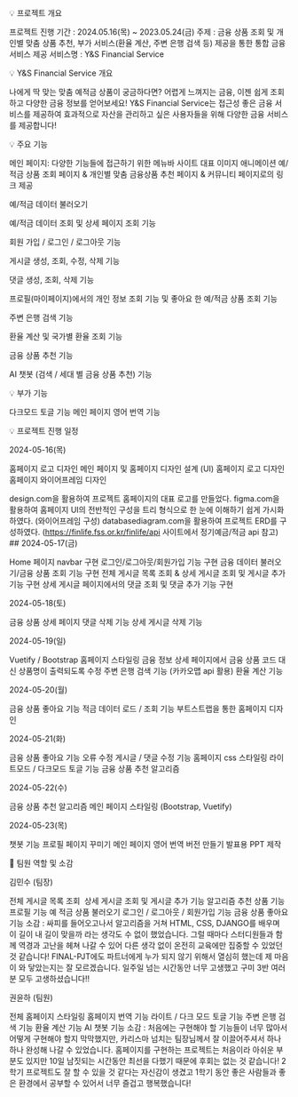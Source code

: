 💡 프로젝트 개요

프로젝트 진행 기간 : 2024.05.16(목) ~ 2023.05.24(금)
주제 : 금융 상품 조회 및 개인별 맞춤 상품 추천, 부가 서비스(환율 계산, 주변 은행 검색 등) 제공을 통한 통합 금융 서비스 제공
서비스명 : Y&S Financial Service

💡 Y&S Financial Service 개요

나에게 딱 맞는 맞춤 예적금 상품이 궁금하다면? 어렵게 느껴지는 금융, 이젠 쉽게 조회하고 다양한 금융 정보를 얻어보세요!
Y&S Financial Service는 접근성 좋은 금융 서비스를 제공하여 효과적으로 자산을 관리하고 싶은 사용자들을 위해 다양한 금융 서비스를 제공합니다!

💡 주요 기능


메인 페이지: 다양한 기능들에 접근하기 위한 메뉴바
사이트 대표 이미지 애니메이션
예/적금 상품 조회 페이지 & 개인별 맞춤 금융상품 추천 페이지 & 커뮤니티 페이지로의 링크 제공


예/적금 데이터 불러오기


예/적금 데이터 조회 및 상세 페이지 조회 기능


회원 가입 / 로그인 / 로그아웃 기능


게시글 생성, 조회, 수정, 삭제 기능


댓글 생성, 조회, 삭제 기능


프로필(마이페이지)에서의 개인 정보 조회 기능 및 좋아요 한 예/적금 상품 조회 기능


주변 은행 검색 기능


환율 계산 및 국가별 환율 조회 기능


금융 상품 추천 기능


AI 챗봇 (검색 / 세대 별 금융 상품 추천) 기능


💡 부가 기능

다크모드 토글 기능
메인 페이지 영어 번역 기능

💡 프로젝트 진행 일정

2024-05-16(목)

홈페이지 로고 디자인
메인 페이지 및 홈페이지 디자인 설계 (UI)
홈페이지 로고 디자인
홈페이지 와이어프레임 디자인

design.com을 활용하여 프로젝트 홈페이지의 대표 로고를 만들었다.
figma.com을 활용하여 홈페이지 UI의 전반적인 구성을 트리 형식으로 한 눈에 이해하기 쉽게 가시화하였다. (와이어프레임 구성)
databasediagram.com을 활용하여 프로젝트 ERD를 구성하였다.
(https://finlife.fss.or.kr/finlife/api 사이트에서 정기예금/적금 api 참고)
## 2024-05-17(금)

Home 페이지 navbar 구현
로그인/로그아웃/회원가입 기능 구현
금융 데이터 불러오기/금융 상품 조회 기능 구현
전체 게시글 목록 조회 & 상세 게시글 조회 및 게시글 추가 기능 구현
상세 게시글 페이지에서의 댓글 조회 및 댓글 추가 기능 구현


2024-05-18(토)

금융 상품 상세 페이지
댓글 삭제 기능
상세 게시글 삭제 기능


2024-05-19(일)

Vuetify / Bootstrap 홈페이지 스타일링
금융 정보 상세 페이지에서 금융 상품 코드 대신 상품명이 출력되도록 수정
주변 은행 검색 기능 (카카오맵 api 활용)
환율 계산 기능


2024-05-20(월)

금융 상품 좋아요 기능
적금 데이터 로드 / 조회 기능
부트스트랩을 통한 홈페이지 디자인


2024-05-21(화)

금융 상품 좋아요 기능 오류 수정
게시글 / 댓글 수정 기능
홈페이지 css 스타일링
라이트모드 / 다크모드 토글 기능
금융 상품 추천 알고리즘


2024-05-22(수)

금융 상품 추천 알고리즘
메인 페이지 스타일링 (Bootstrap, Vuetify)


2024-05-23(목)

챗봇 기능
프로필 페이지 꾸미기
메인 페이지 영어 번역 버전 만들기
발표용 PPT 제작

👨 팀원 역할 및 소감

김민수 (팀장)

전체 게시글 목록 조회 
상세 게시글 조회 및 게시글 추가 기능
알고리즘 추천 상품 기능
프로필 기능
예 적금 상품 불러오기
로그인 / 로그아웃 / 회원가입 기능
금융 상품 좋아요 기능
소감 :
싸피를 들어오고나서 알고리즘을 거쳐 HTML, CSS, DJANGO를 배우며 이 길이 내 길이 맞을까 라는 생각도 수 없이 했었습니다. 그럴 때마다 스터디원들과 함께 역경과 고난을 헤쳐 나갈 수 있어 다른 생각 없이 온전히 교육에만 집중할 수 있었던 것 같습니다! FINAL-PJT에도 파트너에게 누가 되지 않기 위해서 열심히 했는데 제 마음이 와 닿았는지는 잘 모르겠습니다. 일주일 넘는 시간동안 너무 고생했고 구미 3반 여러분 모두 고생하셨습니다!!

권윤하 (팀원)

전체 홈페이지 스타일링
홈페이지 번역 기능
라이트 / 다크 모드 토글 기능
주변 은행 검색 기능
환율 계산 기능
AI 챗봇 기능
소감 :
처음에는 구현해야 할 기능들이 너무 많아서 어떻게 구현해야 할지 막막했지만, 카리스마 넘치는 팀장님께서 잘 이끌어주셔서 하나 하나 완성해 나갈 수 있었습니다. 홈페이지를 구현하는 프로젝트는 처음이라 아쉬운 부분도 있지만 10일 남짓되는 시간동안 최선을 다했기 때문에 후회는 없는 것 같습니다! 2학기 프로젝트도 잘 할 수 있을 것 같다는 자신감이 생겼고 1학기 동안 좋은 사람들과 좋은 환경에서 공부할 수 있어서 너무 즐겁고 행복했습니다!
